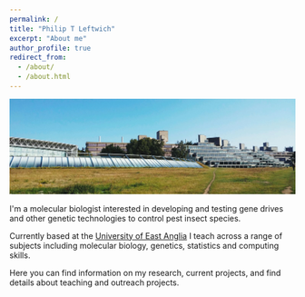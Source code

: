 ```yaml
---
permalink: /
title: "Philip T Leftwich"
excerpt: "About me"
author_profile: true
redirect_from: 
  - /about/
  - /about.html
---
```

<img src='/images/UEA.jpg'>

I'm a molecular biologist interested in developing and testing gene drives and other genetic technologies to control pest insect species.  

Currently based at the [University of East Anglia](https://people.uea.ac.uk/p_leftwich) I teach across a range of subjects including molecular biology, genetics, statistics and computing skills.


Here you can find information on my research, current projects, and find details about teaching and outreach projects.
